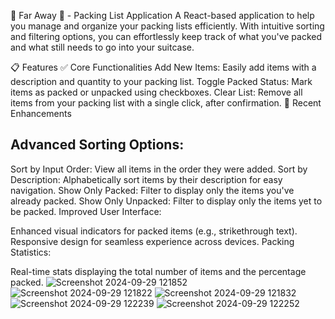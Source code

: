 🌴 Far Away 💼 - Packing List Application
A React-based application to help you manage and organize your packing lists efficiently. With intuitive sorting and filtering options, you can effortlessly keep track of what you've packed and what still needs to go into your suitcase.

📋 Features
✅ Core Functionalities
Add New Items: Easily add items with a description and quantity to your packing list.
Toggle Packed Status: Mark items as packed or unpacked using checkboxes.
Clear List: Remove all items from your packing list with a single click, after confirmation.
🚀 Recent Enhancements
## Advanced Sorting Options:

Sort by Input Order: View all items in the order they were added.
Sort by Description: Alphabetically sort items by their description for easy navigation.
Show Only Packed: Filter to display only the items you've already packed.
Show Only Unpacked: Filter to display only the items yet to be packed.
Improved User Interface:

Enhanced visual indicators for packed items (e.g., strikethrough text).
Responsive design for seamless experience across devices.
Packing Statistics:

Real-time stats displaying the total number of items and the percentage packed.
![Screenshot 2024-09-29 121852](https://github.com/user-attachments/assets/c87d3ece-d341-4219-86c5-95d94fb58cd0)
![Screenshot 2024-09-29 121822](https://github.com/user-attachments/assets/384bc99d-fc07-4676-b92a-d6bea43c0664)
![Screenshot 2024-09-29 121832](https://github.com/user-attachments/assets/84678754-4536-40b1-857b-fb709eadaf33)
![Screenshot 2024-09-29 122239](https://github.com/user-attachments/assets/4ad71427-d115-474f-8be4-d728224499e4)
![Screenshot 2024-09-29 122252](https://github.com/user-attachments/assets/569297ed-f356-4d1c-9bf8-f55496507f9f)
